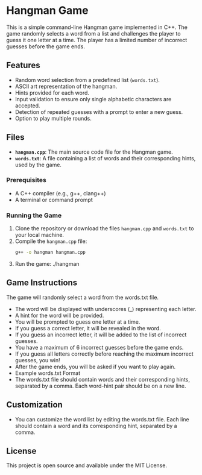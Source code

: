 # Hangman Game

This is a simple command-line Hangman game implemented in C++. The game randomly selects a word from a list and challenges the player to guess it one letter at a time. The player has a limited number of incorrect guesses before the game ends.

## Features

- Random word selection from a predefined list (`words.txt`).
- ASCII art representation of the hangman.
- Hints provided for each word.
- Input validation to ensure only single alphabetic characters are accepted.
- Detection of repeated guesses with a prompt to enter a new guess.
- Option to play multiple rounds.

## Files

- **`hangman.cpp`**: The main source code file for the Hangman game.
- **`words.txt`**: A file containing a list of words and their corresponding hints, used by the game.

### Prerequisites

- A C++ compiler (e.g., g++, clang++)
- A terminal or command prompt

### Running the Game

1. Clone the repository or download the files `hangman.cpp` and `words.txt` to your local machine.
2. Compile the `hangman.cpp` file:
   ```bash
   g++ -o hangman hangman.cpp
3. Run the game:
  ./hangman
   
## Game Instructions

The game will randomly select a word from the words.txt file.
- The word will be displayed with underscores (_) representing each letter.
- A hint for the word will be provided.
- You will be prompted to guess one letter at a time.
- If you guess a correct letter, it will be revealed in the word.
- If you guess an incorrect letter, it will be added to the list of incorrect guesses.
- You have a maximum of 6 incorrect guesses before the game ends.
- If you guess all letters correctly before reaching the maximum incorrect guesses, you win!
- After the game ends, you will be asked if you want to play again.
- Example words.txt Format
- The words.txt file should contain words and their corresponding hints, separated by a comma. Each word-hint pair should be on a new line.

## Customization

- You can customize the word list by editing the words.txt file. Each line should contain a word and its corresponding hint, separated by a comma.

## License

This project is open source and available under the MIT License.
